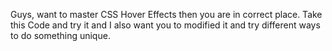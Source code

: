 Guys, want to master CSS Hover Effects then you are in correct place. Take this Code and try it and I also want you to modified it and try different ways to do something unique. 
